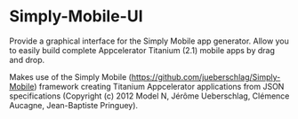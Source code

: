 Simply-Mobile-UI
================

Provide a graphical interface for the Simply Mobile app generator. Allow you to easily build complete Appcelerator Titanium (2.1) mobile apps by drag and drop.

Makes use of the Simply Mobile (https://github.com/jueberschlag/Simply-Mobile) framework creating Titanium Appcelerator applications from JSON specifications (Copyright (c) 2012 Model N, Jérôme Ueberschlag, Clémence Aucagne, Jean-Baptiste Pringuey).
